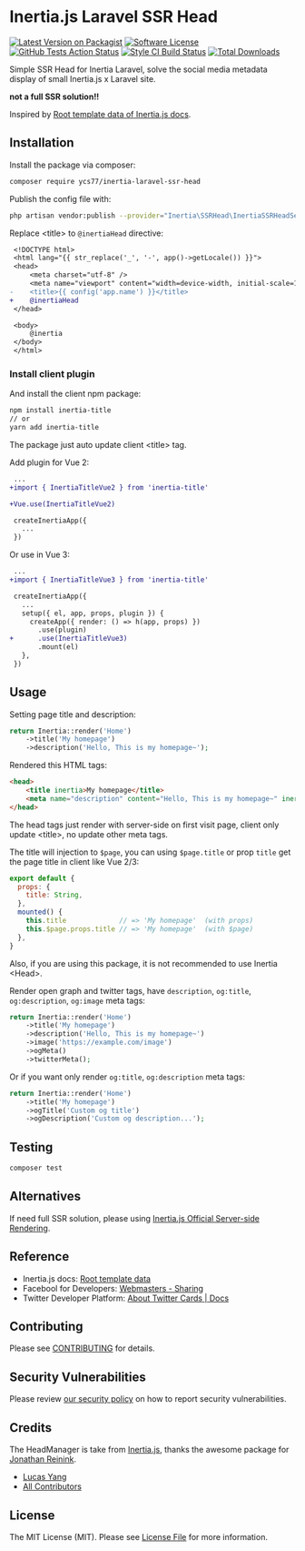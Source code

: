 # Inertia.js Laravel SSR Head

[![Latest Version on Packagist][ico-version]][link-packagist]
[![Software License][ico-license]](LICENSE.md)
[![GitHub Tests Action Status][ico-github-action]][link-github-action]
[![Style CI Build Status][ico-style-ci]][link-style-ci]
[![Total Downloads][ico-downloads]][link-downloads]

Simple SSR Head for Inertia Laravel, solve the social media metadata display of small Inertia.js x Laravel site.

**not a full SSR solution!!**

Inspired by [Root template data of Inertia.js docs](https://inertiajs.com/responses#root-template-data).

## Installation

Install the package via composer:

```bash
composer require ycs77/inertia-laravel-ssr-head
```

Publish the config file with:
```bash
php artisan vendor:publish --provider="Inertia\SSRHead\InertiaSSRHeadServiceProvider" --tag="inertia-laravel-ssr-head-config"
```

Replace &lt;title&gt; to `@inertiaHead` directive:

```diff
 <!DOCTYPE html>
 <html lang="{{ str_replace('_', '-', app()->getLocale()) }}">
 <head>
     <meta charset="utf-8" />
     <meta name="viewport" content="width=device-width, initial-scale=1">
-    <title>{{ config('app.name') }}</title>
+    @inertiaHead
 </head>

 <body>
     @inertia
 </body>
 </html>
```

### Install client plugin

And install the client npm package:

```bash
npm install inertia-title
// or
yarn add inertia-title
```

The package just auto update client &lt;title&gt; tag.

Add plugin for Vue 2:

```diff
 ...
+import { InertiaTitleVue2 } from 'inertia-title'

+Vue.use(InertiaTitleVue2)

 createInertiaApp({
   ...
 })
```

Or use in Vue 3:

```diff
 ...
+import { InertiaTitleVue3 } from 'inertia-title'

 createInertiaApp({
   ...
   setup({ el, app, props, plugin }) {
     createApp({ render: () => h(app, props) })
       .use(plugin)
+      .use(InertiaTitleVue3)
       .mount(el)
   },
 })
```

## Usage

Setting page title and description:

```php
return Inertia::render('Home')
    ->title('My homepage')
    ->description('Hello, This is my homepage~');
```

Rendered this HTML tags:

```html
<head>
    <title inertia>My homepage</title>
    <meta name="description" content="Hello, This is my homepage~" inertia>
</head>
```

The head tags just render with server-side on first visit page, client only update &lt;title&gt;, no update other meta tags.

The title will injection to `$page`, you can using `$page.title` or prop `title` get the page title in client like Vue 2/3:

```js
export default {
  props: {
    title: String,
  },
  mounted() {
    this.title             // => 'My homepage'  (with props)
    this.$page.props.title // => 'My homepage'  (with $page)
  },
}
```

Also, if you are using this package, it is not recommended to use Inertia &lt;Head&gt;.

Render open graph and twitter tags, have `description`, `og:title`, `og:description`, `og:image` meta tags:

```php
return Inertia::render('Home')
    ->title('My homepage')
    ->description('Hello, This is my homepage~')
    ->image('https://example.com/image')
    ->ogMeta()
    ->twitterMeta();
```

Or if you want only render `og:title`, `og:description` meta tags:

```php
return Inertia::render('Home')
    ->title('My homepage')
    ->ogTitle('Custom og title')
    ->ogDescription('Custom og description...');
```

## Testing

```bash
composer test
```

## Alternatives

If need full SSR solution, please using [Inertia.js Official Server-side Rendering](https://inertiajs.com/server-side-rendering).

## Reference

* Inertia.js docs: [Root template data](https://inertiajs.com/responses#root-template-data)
* Facebool for Developers: [Webmasters - Sharing](https://developers.facebook.com/docs/sharing/webmasters)
* Twitter Developer Platform: [About Twitter Cards | Docs](https://developer.twitter.com/en/docs/twitter-for-websites/cards/overview/abouts-cards)

## Contributing

Please see [CONTRIBUTING](.github/CONTRIBUTING.md) for details.

## Security Vulnerabilities

Please review [our security policy](.github/SECURITY.md) on how to report security vulnerabilities.

## Credits

The HeadManager is take from [Inertia.js](https://inertiajs.com/), thanks the awesome package for [Jonathan Reinink](https://github.com/reinink).

- [Lucas Yang](https://github.com/ycs77)
- [All Contributors](https://github.com/ycs77/graphs/contributors)

## License

The MIT License (MIT). Please see [License File](LICENSE.md) for more information.

[ico-version]: https://img.shields.io/packagist/v/ycs77/inertia-laravel-ssr-head?style=flat-square
[ico-license]: https://img.shields.io/badge/license-MIT-brightgreen?style=flat-square
[ico-github-action]: https://img.shields.io/github/workflow/status/ycs77/inertia-laravel-ssr-head/run-tests?label=tests&style=flat-square
[ico-style-ci]: https://github.styleci.io/repos/417571519/shield?style=flat-square
[ico-downloads]: https://img.shields.io/packagist/dt/ycs77/inertia-laravel-ssr-head?style=flat-square

[link-packagist]: https://packagist.org/packages/ycs77/inertia-laravel-ssr-head
[link-github-action]: https://github.com/ycs77/inertia-laravel-ssr-head/actions?query=workflow%3Arun-tests+branch%3Amain
[link-style-ci]: https://github.styleci.io/repos/417571519
[link-downloads]: https://packagist.org/packages/ycs77/inertia-laravel-ssr-head
